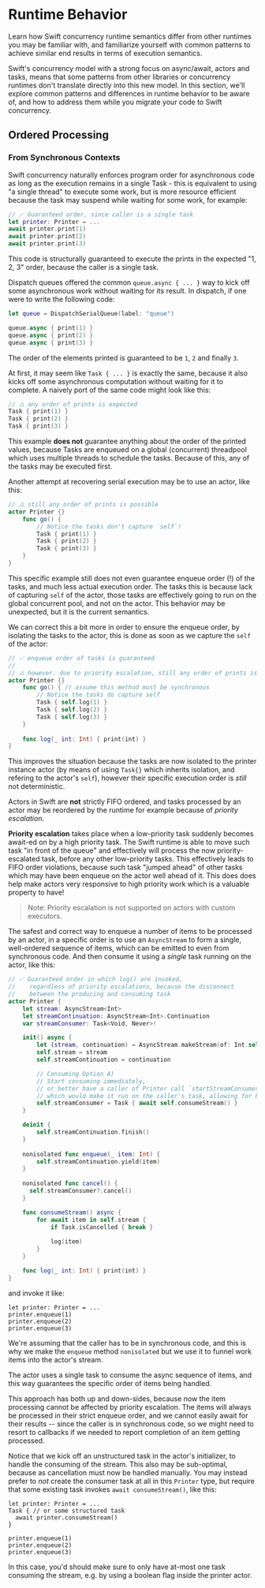 # Runtime Behavior


Learn how Swift concurrency runtime semantics differ from other runtimes you may 
be familiar with, and familiarize yourself with common patterns to achieve 
similar end results in terms of execution semantics.

Swift's concurrency model with a strong focus on async/await, actors and tasks,
means that some patterns from other libraries or concurrency runtimes don't 
translate directly into this new model. In this section, we'll explore common 
patterns and differences in runtime behavior to be aware of, and how to address 
them while you migrate your code to Swift concurrency.

## Ordered Processing

### From Synchronous Contexts

Swift concurrency naturally enforces program order for asynchronous code as long
as the execution remains in a single Task - this is equivalent to using "a single
thread" to execute some work, but is more resource efficient because the task may
suspend while waiting for some work, for example:

```swift
// ✅ Guaranteed order, since caller is a single task
let printer: Printer = ...
await printer.print(1)
await printer.print(2)
await printer.print(3)
```

This code is structurally guaranteed to execute the prints in the expected "1, 2, 3"
order, because the caller is a single task.

Dispatch queues offered the common `queue.async { ... }` way to kick off some
asynchronous work without waiting for its result. In dispatch, if one were to
write the following code:

```swift
let queue = DispatchSerialQueue(label: "queue")

queue.async { print(1) }
queue.async { print(2) }
queue.async { print(3) }
```

The order of the elements printed is guaranteed to be `1`, `2` and finally `3`.

At first, it may seem like `Task { ... }` is exactly the same, because it also
kicks off some asynchronous computation without waiting for it to complete.
A naively port of the same code might look like this:

```swift
// ⚠️ any order of prints is expected
Task { print(1) }
Task { print(2) }
Task { print(3) }
```

This example **does not** guarantee anything about the order of the printed values,
because Tasks are enqueued on a global (concurrent) threadpool which uses multiple
threads to schedule the tasks. Because of this, any of the tasks may be executed first.

Another attempt at recovering serial execution may be to use an actor, like this:

```swift
// ⚠️ still any order of prints is possible
actor Printer {}
    func go() {
        // Notice the tasks don't capture `self`!
        Task { print(1) }
        Task { print(2) }
        Task { print(3) }
    }
}
```

This specific example still does not even guarantee enqueue order (!) of the tasks,
and much less actual execution order. The tasks this is because lack of capturing
`self` of the actor, those tasks are effectively going to run on the global concurrent
pool, and not on the actor. This behavior may be unexpected, but it is the current semantics.

We can correct this a bit more in order to ensure the enqueue order, by isolating
the tasks to the actor, this is done as soon as we capture the `self` of the actor:

```swift
// ✅ enqueue order of tasks is guaranteed
// 
// ⚠️ however. due to priority escalation, still any order of prints is possible (!) 
actor Printer {}
    func go() { // assume this method must be synchronous
        // Notice the tasks do capture self
        Task { self.log(1) }
        Task { self.log(2) }
        Task { self.log(3) }
    }
    
    func log(_ int: Int) { print(int) }
}
```

This improves the situation because the tasks are now isolated to the printer
instance actor (by means of using `Task{}` which inherits isolation, and refering
to the actor's `self`), however their specific execution order is _still_ not deterministic.

Actors in Swift are **not** strictly FIFO ordered, and tasks
processed by an actor may be reordered by the runtime for example because
of _priority escalation_.

**Priority escalation** takes place when a low-priority task suddenly becomes
await-ed on by a high priority task. The Swift runtime is able to move such
task "in front of the queue" and effectively will process the now priority-escalated
task, before any other low-priority tasks. This effectively leads to FIFO order
violations, because such task "jumped ahead" of other tasks which may have been
enqueue on the actor well ahead of it. This does does help make actors very
responsive to high priority work which is a valuable property to have!

> Note: Priority escalation is not supported on actors with custom executors.

The safest and correct way to enqueue a number of items to be processed by an actor,
in a specific order is to use an `AsyncStream` to form a single, well-ordered
sequence of items, which can be emitted to even from synchronous code.
And then consume it using a _single_ task running on the actor, like this:

```swift
// ✅ Guaranteed order in which log() are invoked,
//    regardless of priority escalations, because the disconnect 
//    between the producing and consuming task
actor Printer {
    let stream: AsyncStream<Int>
    let streamContinuation: AsyncStream<Int>.Continuation
    var streamConsumer: Task<Void, Never>!

    init() async {
        let (stream, continuation) = AsyncStream.makeStream(of: Int.self)
        self.stream = stream
        self.streamContinuation = continuation

        // Consuming Option A)
        // Start consuming immediately, 
        // or better have a caller of Printer call `startStreamConsumer()`
        // which would make it run on the caller's task, allowing for better use of structured concurrency.
        self.streamConsumer = Task { await self.consumeStream() }
    }

    deinit {
        self.streamContinuation.finish()
    }
  
    nonisolated func enqueue(_ item: Int) {
        self.streamContinuation.yield(item)
    }
  
    nonisolated func cancel() { 
      self.streamConsumer?.cancel()
    }

    func consumeStream() async {
        for await item in self.stream {
            if Task.isCancelled { break }
          
            log(item)
        }
    }

    func log(_ int: Int) { print(int) }
}
```

and invoke it like:

```
let printer: Printer = ... 
printer.enqueue(1)
printer.enqueue(2)
printer.enqueue(3)
```

We're assuming that the caller has to be in synchronous code, and this is why we make the `enqueue`
method `nonisolated` but we use it to funnel work items into the actor's stream.

The actor uses a single task to consume the async sequence of items, and this way guarantees
the specific order of items being handled.

This approach has both up and down-sides, because now the item processing cannot be affected by
priority escalation. The items will always be processed in their strict enqueue order,
and we cannot easily await for their results -- since the caller is in synchronous code,
so we might need to resort to callbacks if we needed to report completion of an item
getting processed.

Notice that we kick off an unstructured task in the actor's initializer, to handle the
consuming of the stream. This also may be sub-optimal, because as cancellation must
now be handled manually. You may instead prefer to _not_ create the consumer task
at all in this `Printer` type, but require that some existing task invokes `await consumeStream()`, like this:

```
let printer: Printer = ...
Task { // or some structured task
  await printer.consumeStream() 
}
 
printer.enqueue(1)
printer.enqueue(2)
printer.enqueue(3)
```

In this case, you'd should make sure to only have at-most one task consuming the stream,
e.g. by using a boolean flag inside the printer actor.